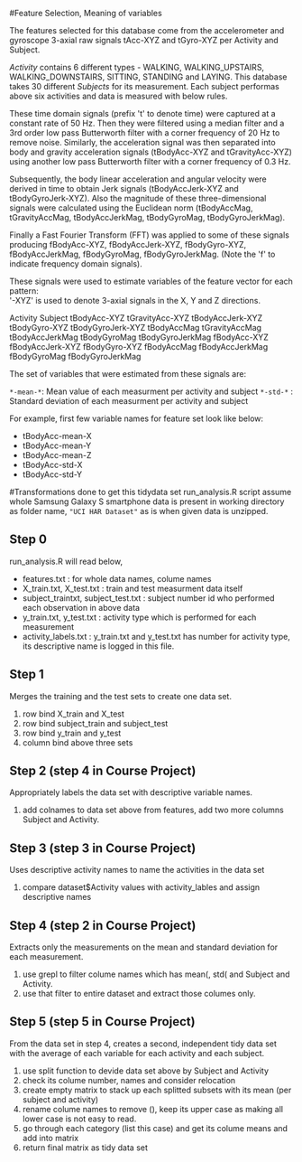 #Feature Selection, Meaning of variables

The features selected for this database come from the accelerometer and gyroscope 3-axial raw signals tAcc-XYZ and tGyro-XYZ per Activity and Subject. 

*Activity* contains 6 different types - WALKING, WALKING_UPSTAIRS, WALKING_DOWNSTAIRS, SITTING, STANDING and LAYING.
This database takes 30 different *Subjects* for its measurement. Each subject performas above six activities and data is measured with below rules.

These time domain signals (prefix 't' to denote time) were captured at a constant rate of 50 Hz. Then they were filtered using a median filter and a 3rd order low pass Butterworth filter with a corner frequency of 20 Hz to remove noise. Similarly, the acceleration signal was then separated into body and gravity acceleration signals (tBodyAcc-XYZ and tGravityAcc-XYZ) using another low pass Butterworth filter with a corner frequency of 0.3 Hz. 

Subsequently, the body linear acceleration and angular velocity were derived in time to obtain Jerk signals (tBodyAccJerk-XYZ and tBodyGyroJerk-XYZ). Also the magnitude of these three-dimensional signals were calculated using the Euclidean norm (tBodyAccMag, tGravityAccMag, tBodyAccJerkMag, tBodyGyroMag, tBodyGyroJerkMag). 

Finally a Fast Fourier Transform (FFT) was applied to some of these signals producing fBodyAcc-XYZ, fBodyAccJerk-XYZ, fBodyGyro-XYZ, fBodyAccJerkMag, fBodyGyroMag, fBodyGyroJerkMag. (Note the 'f' to indicate frequency domain signals). 

These signals were used to estimate variables of the feature vector for each pattern:  
'-XYZ' is used to denote 3-axial signals in the X, Y and Z directions.

Activity
Subject
tBodyAcc-XYZ
tGravityAcc-XYZ
tBodyAccJerk-XYZ
tBodyGyro-XYZ
tBodyGyroJerk-XYZ
tBodyAccMag
tGravityAccMag
tBodyAccJerkMag
tBodyGyroMag
tBodyGyroJerkMag
fBodyAcc-XYZ
fBodyAccJerk-XYZ
fBodyGyro-XYZ
fBodyAccMag
fBodyAccJerkMag
fBodyGyroMag
fBodyGyroJerkMag

The set of variables that were estimated from these signals are: 

`*-mean-*`: Mean value of each measurment per activity and subject
`*-std-*` : Standard deviation of each measurment per activity and subject

For example, first few variable names for feature set look like below:
* tBodyAcc-mean-X
* tBodyAcc-mean-Y
* tBodyAcc-mean-Z
* tBodyAcc-std-X
* tBodyAcc-std-Y

#Transformations done to get this tidydata set
run_analysis.R script assume whole Samsung Galaxy S smartphone data is present in working directory as folder name, `"UCI HAR Dataset"` as is when given data is unzipped.

## Step 0
run_analysis.R will read below,
* features.txt : for whole data names, colume names
* X_train.txt, X_test.txt : train and test measurment data itself
* subject_traintxt, subject_test.txt : subject number id who performed each observation in above data
* y_train.txt, y_test.txt : activity type which is performed for each measurement
* activity_labels.txt : y_train.txt and y_test.txt has number for activity type, its descriptive name is logged in this file.

## Step 1
Merges the training and the test sets to create one data set.
1. row bind X_train and X_test
2. row bind subject_train and subject_test
3. row bind y_train and y_test
4. column bind above three sets

## Step 2 (step 4 in Course Project)
Appropriately labels the data set with descriptive variable names.
1. add colnames to data set above from features, add two more columns Subject and Activity.

## Step 3 (step 3 in Course Project)
Uses descriptive activity names to name the activities in the data set
1. compare dataset$Activity values with activity_lables and assign descriptive names

## Step 4 (step 2 in Course Project)
Extracts only the measurements on the mean and standard deviation for each measurement.
1. use grepl to filter colume names which has mean(, std( and Subject and Activity.
2. use that filter to entire dataset and extract those columes only.

## Step 5 (step 5 in Course Project)
From the data set in step 4, creates a second, independent tidy data set
with the average of each variable for each activity and each subject.
1. use split function to devide data set above by Subject and Activity
2. check its colume number, names and consider relocation 
3. create empty matrix to stack up each splitted subsets with its mean (per subject and activity)
4. rename colume names to remove (), keep its upper case as making all lower case is not easy to read.
5. go through each category (list this case) and get its colume means and add into matrix
6. return final matrix as tidy data set

